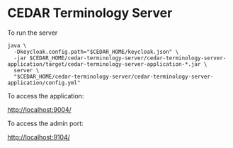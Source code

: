 # CEDAR Terminology Server

To run the server

    java \
      -Dkeycloak.config.path="$CEDAR_HOME/keycloak.json" \
      -jar $CEDAR_HOME/cedar-terminology-server/cedar-terminology-server-application/target/cedar-terminology-server-application-*.jar \
      server \
      "$CEDAR_HOME/cedar-terminology-server/cedar-terminology-server-application/config.yml"

To access the application:

[http://localhost:9004/]()

To access the admin port:

[http://localhost:9104/]()